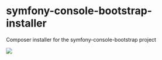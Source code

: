 symfony-console-bootstrap-installer
===================================

Composer installer for the symfony-console-bootstrap project

<img src="https://travis-ci.org/tests-always-included/symfony-console-bootstrap-installer.svg"/>
